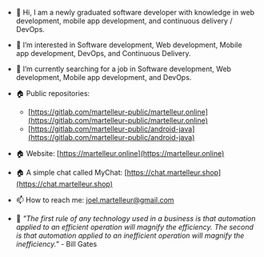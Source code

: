 - 👋 Hi, I am a newly graduated software developer with knowledge in web development, mobile app development, and continuous delivery / DevOps.

- 👀 I’m interested in Software development, Web development, Mobile app development, DevOps, and Continuous Delivery. 

- 🌱 I’m currently searching for a job in Software development, Web development, Mobile app development, and DevOps. 

- &#127968; Public repositories:
  - [https://gitlab.com/martelleur-public/martelleur.online](https://gitlab.com/martelleur-public/martelleur.online)
  - [https://gitlab.com/martelleur-public/android-java](https://gitlab.com/martelleur-public/android-java)

- &#127968; Website: [https://martelleur.online](https://martelleur.online)
  
- &#127968; A simple chat called MyChat: [https://chat.martelleur.shop](https://chat.martelleur.shop)

- 📫 How to reach me: joel.martelleur@gmail.com

- &#128221; _"The first rule of any technology used in a business is that automation applied to an efficient operation will magnify the efficiency. The second is that automation applied to an inefficient operation will magnify the inefficiency."_ - Bill Gates

<!---
Martelleur/Martelleur is a ✨ special ✨ repository because its `README.md` (this file) appears on your GitHub profile.
You can click the Preview link to take a look at your changes.
--->
